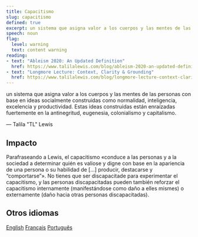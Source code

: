 ```yaml
---
title: Capacitismo
slug: capacitismo
defined: true
excerpt: un sistema que asigna valor a los cuerpos y las mentes de las personas con base en ideas socialmente construidas como normalidad, inteligencia, excelencia y productividad. Estas ideas construidas están enraízadas fuertemente en la antinegritud, eugenesia, colonialismo y capitalismo. — Talila "TL" Lewis
speech: noun
flag:
  level: warning
  text: content warning
reading:
- text: "Ableism 2020: An Updated Definition"
  href: https://www.talilalewis.com/blog/ableism-2020-an-updated-definition
- text: "Longmore Lecture: Context, Clarity & Grounding"
  href: https://www.talilalewis.com/blog/longmore-lecture-context-clarity-grounding
---
```


un sistema que asigna valor a los cuerpos y las mentes de las personas con base en ideas socialmente construidas como normalidad, inteligencia, excelencia y productividad. Estas ideas construidas están enraízadas fuertemente en la antinegritud, eugenesia, colonialismo y capitalismo.

— Talila "TL" Lewis

## Impacto

Parafraseando a Lewis, el capacitismo «conduce a las personas y a la sociedad a determinar quién es valiose y digne con base en la apariencia de una persona o su habilidad de [...] producir, destacarse y “comportarse”». No tienes que ser discapacitade para experimentar el capacitismo, y las personas discapacitadas pueden también reforzar el capacitismo internamente (manifestándose como daño a elles mismes) o externamente (daño hacia otras personas discapacitadas).

## Otros idiomas

[English](/definitions/ableism)
[Français](/definitions/fr_FR/capacitisme)
[Português](/definitions/pt_PT/capacitismo)
